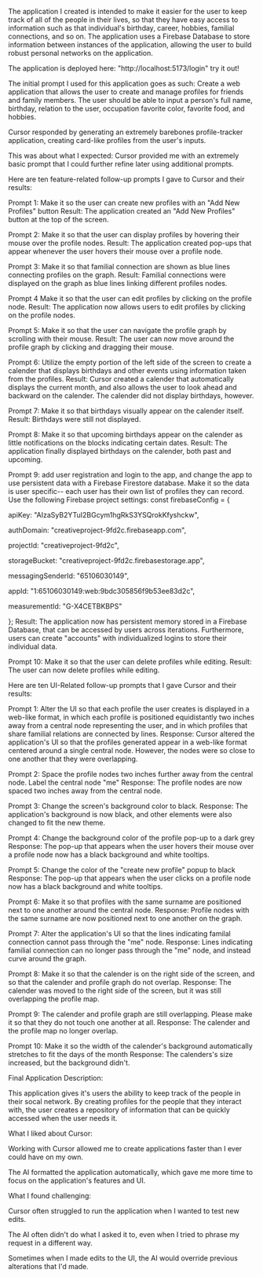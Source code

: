 The application I created is intended to make it easier for the user to keep track of all of the people in their lives, so that they have easy access to information such as that individual's birthday, career, hobbies, familial connections, and so on. The application uses a Firebase Database to store information between instances of the application, allowing the user to build robust personal networks on the application.

The application is deployed here: "http://localhost:5173/login" try it out!

The initial prompt I used for this application goes as such: Create a web application that allows the user to create and manage profiles for friends and family members. The user should be able to input a person's full name, birthday, relation to the user, occupation favorite color, favorite food, and hobbies.

Cursor responded by generating an extremely barebones profile-tracker application, creating card-like profiles from the user's inputs.

This was about what I expected: Cursor provided me with an extremely basic prompt that I could further refine later using additional prompts.

Here are ten feature-related follow-up prompts I gave to Cursor and their results:

Prompt 1: Make it so the user can create new profiles with an "Add New Profiles" button
Result: The application created an "Add New Profiles" button at the top of the screen.

Prompt 2: Make it so that the user can display profiles by hovering their mouse over the profile nodes.
Result: The application created pop-ups that appear whenever the user hovers their mouse over a profile node.

Prompt 3: Make it so that familial connection are shown as blue lines connecting profiles on the graph.
Result: Familial connections were displayed on the graph as blue lines linking different profiles nodes.

Prompt 4 Make it so that the user can edit profiles by clicking on the profile node.
Result: The application now allows users to edit profiles by clicking on the profile nodes.

Prompt 5: Make it so that the user can navigate the profile graph by scrolling with their mouse.
Result: The user can now move around the profile graph by clicking and dragging their mouse.

Prompt 6: Utilize the empty portion of the left side of the screen to create a calender that displays birthdays and other events using information taken from the profiles.
Result: Cursor created a calender that automatically displays the current month, and also allows the user to look ahead and backward on the calender. The calender did not display birthdays, however.

Prompt 7: Make it so that birthdays visually appear on the calender itself.
Result: Birthdays were still not displayed.

Prompt 8: Make it so that upcoming birthdays appear on the calender as little notifications on the blocks indicating certain dates.
Result: The application finally displayed birthdays on the calender, both past and upcoming.

Prompt 9: add user registration and login to the app, and change the app to use persistent data with a Firebase Firestore database. Make it so the data is user specific-- each user has their own list of profiles they can record. Use the following Firebase project settings: const firebaseConfig = {

  apiKey: "AIzaSyB2YTuI2BGcym1hgRkS3YSQrokKfyshckw",

  authDomain: "creativeproject-9fd2c.firebaseapp.com",

  projectId: "creativeproject-9fd2c",

  storageBucket: "creativeproject-9fd2c.firebasestorage.app",

  messagingSenderId: "65106030149",

  appId: "1:65106030149:web:9bdc305856f9b53ee83d2c",

  measurementId: "G-X4CETBKBPS"

};
Result: The application now has persistent memory stored in a Firebase Database, that can be accessed by users across iterations. Furthermore, users can create "accounts" with individualized logins to store their individual data.

Prompt 10: Make it so that the user can delete profiles while editing.
Result: The user can now delete profiles while editing.

Here are ten UI-Related follow-up prompts that I gave Cursor and their results:

Prompt 1: Alter the UI so that each profile the user creates is displayed in a web-like format, in which each profile is positioned equidistantly two inches away from a central node representing the user, and in which profiles that share familial relations are connected by lines.
Response: Cursor altered the application's UI so that the profiles generated appear in a web-like format centered around a single central node. However, the nodes were so close to one another that they were overlapping.

Prompt 2: Space the profile nodes two inches further away from the central node. Label the central node "me"
Response: The profile nodes are now spaced two inches away from the central node.

Prompt 3: Change the screen's background color to black.
Response: The application's background is now black, and other elements were also changed to fit the new theme.

Prompt 4: Change the background color of the profile pop-up to a dark grey
Response: The pop-up that appears when the user hovers their mouse over a profile node now has a black background and white tooltips.

Prompt 5: Change the color of the "create new profile" popup to black
Response: The pop-up that appears when the user clicks on a profile node now has a black background and white tooltips.

Prompt 6: Make it so that profiles with the same surname are positioned next to one another around the central node.
Response: Profile nodes with the same surname are now positioned next to one another on the graph.

Prompt 7: Alter the application's UI so that the lines indicating familal connection cannot pass through the "me" node.
Response: Lines indicating familial connection can no longer pass through the "me" node, and instead curve around the graph.

Prompt 8: Make it so that the calender is on the right side of the screen, and so that the calender and profile graph do not overlap.
Response: The calender was moved to the right side of the screen, but it was still overlapping the profile map.

Prompt 9: The calender and profile graph are still overlapping. Please make it so that they do not touch one another at all.
Response: The calender and the profile map no longer overlap.

Prompt 10: Make it so the width of the calender's background automatically stretches to fit the days of the month
Response: The calenders's size increased, but the background didn't.

Final Application Description:

This application gives it's users the ability to keep track of the people in their socal network. By creating profiles for the people that they interact with, the user creates a repository of information that can be quickly accessed when the user needs it.

What I liked about Cursor:

Working with Cursor allowed me to create applications faster than I ever could have on my own.

The AI formatted the application automatically, which gave me more time to focus on the application's features and UI.

What I found challenging:

Cursor often struggled to run the application when I wanted to test new edits.

The AI often didn't do what I asked it to, even when I tried to phrase my request in a different way.

Sometimes when I made edits to the UI, the AI would override previous alterations that I'd made.


